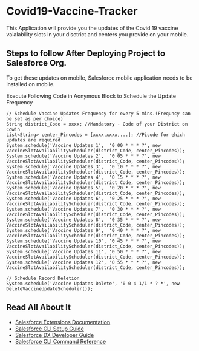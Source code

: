 # Covid19-Vaccine-Tracker

This Application will provide you the updates of the Covid 19 vaccine vaialability slots in your disctrict and centers you provide on your mobile.

## Steps to follow After Deploying Project to Salesforce Org.

To get these updates on mobile, Salesforce mobile application needs to be installed on mobile.

Execute Following Code in Aonymous Block to Schedule the Update Frequency

```
// Schedule Vaccine Updates Frequency for every 5 mins.(Frequncy can be set as per choice)
String district_Code = xxxx; //Mandatory - Code of your District on Cowin
List<String> center_Pincodes = [xxxx,xxxx,...]; //Picode for ehich updates are required
System.schedule('Vaccine Updates 1',  '0 00 * * * ?', new VaccineSlotAvailabilityScheduler(district_Code, center_Pincodes));
System.schedule('Vaccine Updates 2',  '0 05 * * * ?', new VaccineSlotAvailabilityScheduler(district_Code, center_Pincodes));
System.schedule('Vaccine Updates 3',  '0 10 * * * ?', new VaccineSlotAvailabilityScheduler(district_Code, center_Pincodes));
System.schedule('Vaccine Updates 4',  '0 15 * * * ?', new VaccineSlotAvailabilityScheduler(district_Code, center_Pincodes));
System.schedule('Vaccine Updates 5',  '0 20 * * * ?', new VaccineSlotAvailabilityScheduler(district_Code, center_Pincodes));
System.schedule('Vaccine Updates 6',  '0 25 * * * ?', new VaccineSlotAvailabilityScheduler(district_Code, center_Pincodes));
System.schedule('Vaccine Updates 7',  '0 30 * * * ?', new VaccineSlotAvailabilityScheduler(district_Code, center_Pincodes));
System.schedule('Vaccine Updates 8',  '0 35 * * * ?', new VaccineSlotAvailabilityScheduler(district_Code, center_Pincodes));
System.schedule('Vaccine Updates 9',  '0 40 * * * ?', new VaccineSlotAvailabilityScheduler(district_Code, center_Pincodes));
System.schedule('Vaccine Updates 10', '0 45 * * * ?', new VaccineSlotAvailabilityScheduler(district_Code, center_Pincodes));
System.schedule('Vaccine Updates 11', '0 50 * * * ?', new VaccineSlotAvailabilityScheduler(district_Code, center_Pincodes));
System.schedule('Vaccine Updates 12', '0 55 * * * ?', new VaccineSlotAvailabilityScheduler(district_Code, center_Pincodes));

// Schedule Record Deletion
System.schedule('Vaccine Updates Dalete', '0 0 4 1/1 * ? *', new DeleteVaccineUpdateScheduler());
```

## Read All About It

- [Salesforce Extensions Documentation](https://developer.salesforce.com/tools/vscode/)
- [Salesforce CLI Setup Guide](https://developer.salesforce.com/docs/atlas.en-us.sfdx_setup.meta/sfdx_setup/sfdx_setup_intro.htm)
- [Salesforce DX Developer Guide](https://developer.salesforce.com/docs/atlas.en-us.sfdx_dev.meta/sfdx_dev/sfdx_dev_intro.htm)
- [Salesforce CLI Command Reference](https://developer.salesforce.com/docs/atlas.en-us.sfdx_cli_reference.meta/sfdx_cli_reference/cli_reference.htm)
